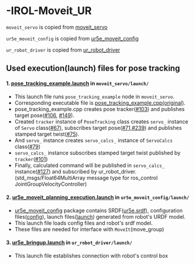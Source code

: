 # -IROL-Moveit_UR

`moveit_servo` is copied from [moveit_servo](https://github.com/ros-planning/moveit/tree/master/moveit_ros/moveit_servo "moveit_servo")

`ur5e_moveit_config` is copied from [ur5e_moveit_config](https://github.com/fmauch/universal_robot/tree/calibration_devel/ur5e_moveit_config "ur5e_moveit_config")

`ur_robot_driver` is copied from [ur_robot_driver](https://github.com/UniversalRobots/Universal_Robots_ROS_Driver/tree/master/ur_robot_driver "ur_robot_driver")

## Used execution(launch) files for pose tracking

#### 1. [pose_tracking_example.launch](https://github.com/dhlee04/-IROL-Moveit_UR/blob/main/moveit_servo/launch/pose_tracking_example.launch "pose_tracking_example.launch") in `moveit_servo/launch/`

- This launch file runs `pose_tracking_example` node in `moveit_servo`.
- Corresponding executable file is [pose_tracking_example.cpp(original)](https://github.com/dhlee04/-IROL-Moveit_UR/blob/main/moveit_servo/src/cpp_interface_example/pose_tracking_example.cpp "pose_tracking_example.cpp").
- pose_tracking_example.cpp creates pose tracker([#103](https://github.com/dhlee04/-IROL-Moveit_UR/blob/9c5bedec394015011f0bbec9fa5adcd47bba6e96/moveit_servo/src/cpp_interface_example/pose_tracking_example.cpp#L103)) and publishes target pose([#106](https://github.com/dhlee04/-IROL-Moveit_UR/blob/9c5bedec394015011f0bbec9fa5adcd47bba6e96/moveit_servo/src/cpp_interface_example/pose_tracking_example.cpp#L106), [#149](https://github.com/dhlee04/-IROL-Moveit_UR/blob/9c5bedec394015011f0bbec9fa5adcd47bba6e96/moveit_servo/src/cpp_interface_example/pose_tracking_example.cpp#L149)).
- Created `tracker` instance of `PoseTracking` class creates `servo_` instance of `Servo` class([#67](https://github.com/dhlee04/-IROL-Moveit_UR/blob/9c5bedec394015011f0bbec9fa5adcd47bba6e96/moveit_servo/src/pose_tracking.cpp#L67)), subscribes target pose([#71](https://github.com/dhlee04/-IROL-Moveit_UR/blob/9c5bedec394015011f0bbec9fa5adcd47bba6e96/moveit_servo/src/pose_tracking.cpp#L71),[#239](https://github.com/dhlee04/-IROL-Moveit_UR/blob/9c5bedec394015011f0bbec9fa5adcd47bba6e96/moveit_servo/src/pose_tracking.cpp#L239)) and publishes stamped target twist([#75](https://github.com/dhlee04/-IROL-Moveit_UR/blob/9c5bedec394015011f0bbec9fa5adcd47bba6e96/moveit_servo/src/pose_tracking.cpp#L75)).
- And `servo_` instance creates `servo_calcs_` instance of `ServoCalcs` class([#79](https://github.com/dhlee04/-IROL-Moveit_UR/blob/9c5bedec394015011f0bbec9fa5adcd47bba6e96/moveit_servo/src/servo.cpp#L79))
- `servo_calcs_` instance subscribes stamped target twist published by `tracker`([#101](https://github.com/dhlee04/-IROL-Moveit_UR/blob/9c5bedec394015011f0bbec9fa5adcd47bba6e96/moveit_servo/src/servo_calcs.cpp#L101))
- Finally, calculated command will be published in `servo_calcs_` instance([#127](https://github.com/dhlee04/-IROL-Moveit_UR/blob/9c5bedec394015011f0bbec9fa5adcd47bba6e96/moveit_servo/src/servo_calcs.cpp#L127)) and subscribed by ur_robot_driver.
(std_msgs/Float64MultiArray message type for ros_control JointGroupVelocityController)



#### 2. [ur5e_moveit_planning_execution.launch](https://github.com/dhlee04/-IROL-Moveit_UR/blob/main/ur5e_moveit_config/launch/ur5e_moveit_planning_execution.launch "ur5e_moveit_planning_execution.launch") in `ur5e_moveit_config/launch/`
- [ur5e_moveit_config](https://github.com/dhlee04/-IROL-Moveit_UR/tree/main/ur5e_moveit_config "ur5e_moveit_config") package contains SRDF([ur5e.srdf](https://github.com/dhlee04/-IROL-Moveit_UR/blob/main/ur5e_moveit_config/config/ur5e.srdf "ur5e.srdf")), configuration files([config](https://github.com/dhlee04/-IROL-Moveit_UR/tree/main/ur5e_moveit_config/config "config")), launch files([launch](https://github.com/dhlee04/-IROL-Moveit_UR/tree/main/ur5e_moveit_config/launch "launch")) generated from robot's URDF model.
- This launch file loads config files and robot's srdf model.
- These files are needed for interface with `MoveIt`(move_group)


#### 3. [ur5e_bringup.launch](https://github.com/dhlee04/-IROL-Moveit_UR/blob/main/ur_robot_driver/launch/ur5e_bringup.launch "ur5e_bringup.launch") in `ur_robot_driver/launch/`
- This launch file establishes connection with robot's control box




